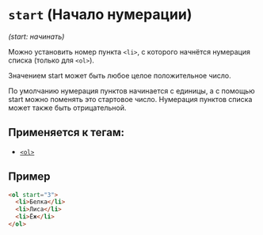 # `start` (Начало нумерации)

_(start: начинать)_

Можно установить номер пункта `<li>`, с которого начнётся нумерация списка (только для `<ol>`).

Значением start может быть любое целое положительное число.

По умолчанию нумерация пунктов начинается с единицы, а с помощью start можно поменять это стартовое число. Нумерация пунктов списка может также быть отрицательной.

## Применяется к тегам:

- [`<ol>`](<../TAGS BLOCK/ol (УПОРЯДОЧЕННЫЙ СПИСОК).md>)

## Пример

```html
<ol start="3">
  <li>Белка</li>
  <li>Лиса</li>
  <li>Ёж</li>
</ol>
```
